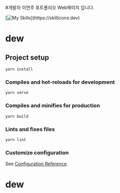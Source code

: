 #개발자 이연주 포트폴리오 Web페이지 입니다. 

[![My Skills](https://skillicons.dev/icons?i=vue,js,ts,html,css,firebase,wasm,vscode,vim,git,ai,)](https://skillicons.dev)


# dew

## Project setup
```
yarn install
```

### Compiles and hot-reloads for development
```
yarn serve
```

### Compiles and minifies for production
```
yarn build
```

### Lints and fixes files
```
yarn lint
```

### Customize configuration
See [Configuration Reference](https://cli.vuejs.org/config/).
# dew
